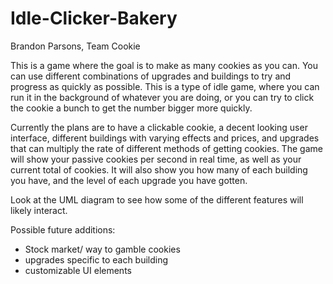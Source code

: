 # Idle-Clicker-Bakery

Brandon Parsons, Team Cookie

This is a game where the goal is to make as many cookies as you can. You can use different combinations of upgrades and buildings to try and progress as quickly as possible. 
This is a type of idle game, where you can run it in the background of whatever you are doing, or you can try to click the cookie a bunch to get the number bigger more quickly. 

Currently the plans are to have a clickable cookie, a decent looking user interface, different buildings with varying effects and prices, and upgrades that can multiply the rate of different methods of getting cookies.
The game will show your passive cookies per second in real time, as well as your current total of cookies. It will also show you how many of each building you have, and the level of each upgrade you have gotten. 

Look at the UML diagram to see how some of the different features will likely interact. 



Possible future additions: 
- Stock market/ way to gamble cookies
- upgrades specific to each building
- customizable UI elements
